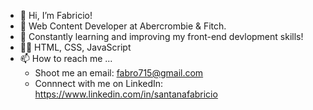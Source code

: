 - 👋 Hi, I’m Fabricio!
- 💼 Web Content Developer at Abercrombie & Fitch.
- 🌱 Constantly learning and improving my front-end devlopment skills!
- 👨‍💻 HTML, CSS, JavaScript
- 📫 How to reach me ... 
  - Shoot me an email: fabro715@gmail.com 
  - Connnect with me on LinkedIn: https://www.linkedin.com/in/santanafabricio

<!---
fabsantana/fabsantana is a ✨ special ✨ repository because its `README.md` (this file) appears on your GitHub profile.
You can click the Preview link to take a look at your changes.
--->
